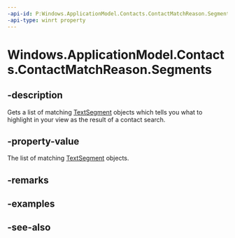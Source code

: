 ----api-id: P:Windows.ApplicationModel.Contacts.ContactMatchReason.Segments
-api-type: winrt property
---<!-- Property syntaxpublic Windows.Foundation.Collections.IVectorView<Windows.Data.Text.TextSegment> Segments { get; }--># Windows.ApplicationModel.Contacts.ContactMatchReason.Segments## -descriptionGets a list of matching [TextSegment](../windows.data.text/textsegment.md) objects which tells you what to highlight in your view as the result of a contact search.## -property-valueThe list of matching [TextSegment](../windows.data.text/textsegment.md) objects.## -remarks## -examples## -see-also
